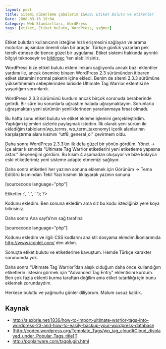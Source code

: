 ```yaml
---
layout: post
title: Sitemi düzenleme çabalarım I&#58; Etiket Bulutu ve etiketler
Date: 2008-03-16 19:04
Category: Web Standartları, WordPress
tags: [etiket, Etiket bulutu, WordPress, yağmur]
---
```


Etiket bulutları kullanıcının isteğine hızlı erişmesini sağlayan ve
arama motorları açısından önemli olan bir araçtır. Türkçe günlük
yazarları pek tercih etmese de bence güzel bir uygulama. Etiket sistemi
hakkında ayrıntılı bilgiyi teknoseyir ve [bildirgeç][] 'ten
alabilirisiniz.



WordPress bize etiket bulutu eklem imkanı sağlıyordu ancak bazı
eklentiler yardımı ile, ancak önemine binaen WordPress 2.3 sürümünden
itibaren etiket sistemini normal paketin içine ekledi. Benim de sitemi
2.3.3 sürümüne yükseltmemim sebeplerinden biriside Ultimate Tag Warrior
eklentisi ile yaşadığım sorunlardı.

WordPress 2.3.3 sürümünü kurdum ancak birçok sorunuda beraberinde
getirdi. Bir süre bu sorunlarla uğraştım halada uğraşmaktayım.
Sorunlarla uğraşmaktan yeni sürümün yeniliklerinden yararlanmaya fırsat
olmadı.

Bu hafta sonu etiket bulutu ve etiket ekleme işlemini gerçekleştirdim.
Yaptığım işlemleri sizlerle paylaşmak istedim.
İlk olarak yeni sürüm ile eklediğim tabloların(wp_terms,
wp_term_taxonomy) içerik alanlarının karşılaştırma alanı kısmını
“utf8_general_ci” çevirmem oldu.

Daha sonra WordPress 2.3.3’ün ilk defa güzel bir yönün gördüm. Yönet ->
İçe aktar kısmında “Ultimate Tag Warrior etiketlerini yeni etiketleme
yapısına aktar.” Seçeneğini gördüm. Bu kısım 4 aşamadan oluşuyor ve bize
kolayca eski etiketlerimiz yeni sisteme adapte etmemizi sağlıyor.

Daha sonra etiketleri her yazının sonuna eklemek için Görünüm -> Tema
Editörü kısmından Tekil Yazı kısmını tıklayarak yazının sonuna

[sourcecode language="php"]<p class="etiketler"><?php
the_tags('<strong>Etiketler :</strong>', ', ', ' ');
?></p>

Kodunu ekledim. Ben sonuna ekledim ama siz bu kodu istediğiniz yere koya
bilirisiniz.

Daha sonra Ana sayfa’nın sağ tarafına

[sourcecode language="php"]<div id="etiketBulutu"><?php
wp_tag_cloud('smallest=8&amp;largest=16&amp;number=50&amp;unit=pt');
?></div>

Kodunu ekledim ve ilgili CSS kodlarını ana stil dosyama
ekledim.İkonlarımıda http://www.iconlet.com/ den aldım.

Sonuçta etiket bulutu ve etiketlerime kavuştum. Hemde Türkçe karakter
sorunumda yok.

Daha sonra “Ultimate Tag Warrior”dan alışık olduğum daha önce
kullandığım etiketlerin listesini görmek için "Advanced Tag Entry"
eklentisini kurdum. Ben çok fazla eklenti kurma taraftarı değilim ama
etiket tutarlılığı için bunu eklemek zorundaydım.

Herkese bulutlu ve yağmurlu günler diliyorum. Malum susuz kaldık.

## Kaynak

-   http://alexbrie.net/1836/how-to-import-ultimate-warrior-tags-into-wordpress-23-and-how-to-easily-backup-your-wordpress-database
-   [http://codex.wordpress.org/Template_Tags/wp_tag_cloud#Cloud_displayed_under_Popular_Tags_title][]
-   http://poplarware.com/tagplugin.html

  [bildirgeç]: http://www.bildirgec.org/etiket/etiket-bulutu
  [http://codex.wordpress.org/Template_Tags/wp_tag_cloud#Cloud_displayed_under_Popular_Tags_title]: http://codex.wordpress.org/Template_Tags/wp_tag_cloud#Cloud_displayed_under_Popular_Tags_title
